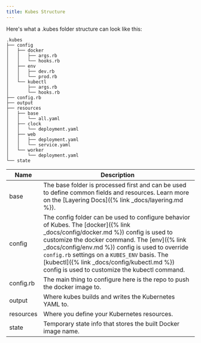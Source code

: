 ```yaml
---
title: Kubes Structure
---
```


Here's what a .kubes folder structure can look like this:

    .kubes
    ├── config
    │   ├── docker
    │   │   ├── args.rb
    │   │   └── hooks.rb
    │   ├── env
    │   │   ├── dev.rb
    │   │   └── prod.rb
    │   └── kubectl
    │       ├── args.rb
    │       └── hooks.rb
    ├── config.rb
    ├── output
    ├── resources
    │   ├── base
    │   │   └── all.yaml
    │   ├── clock
    │   │   └── deployment.yaml
    │   ├── web
    │   │   ├── deployment.yaml
    │   │   └── service.yaml
    │   └── worker
    │       └── deployment.yaml
    └── state

Name | Description
--- | ---
base | The base folder is processed first and can be used to define common fields and resources. Learn more on the [Layering Docs]({% link _docs/layering.md %}).
config | The config folder can be used to configure behavior of Kubes.  The [docker]({% link _docs/config/docker.md %}) config is used to customize the docker command. The [env]({% link _docs/config/env.md %}) config is used to override `config.rb` settings on a `KUBES_ENV` basis. The [kubectl]({% link _docs/config/kubectl.md %}) config is used to customize the kubectl command.
config.rb | The main thing to configure here is the repo to push the docker image to.
output | Where kubes builds and writes the Kubernetes YAML to.
resources | Where you define your Kubernetes resources.
state | Temporary state info that stores the built Docker image name.
